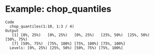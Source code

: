 # Example: chop_quantiles

    Code
      chop_quantiles(1:10, 1:3 / 4)
    Output
       [1] [0%, 25%)   [0%, 25%)   [0%, 25%)   [25%, 50%)  [25%, 50%)  [50%, 75%) 
       [7] [50%, 75%)  [75%, 100%] [75%, 100%] [75%, 100%]
      Levels: [0%, 25%) [25%, 50%) [50%, 75%) [75%, 100%]

